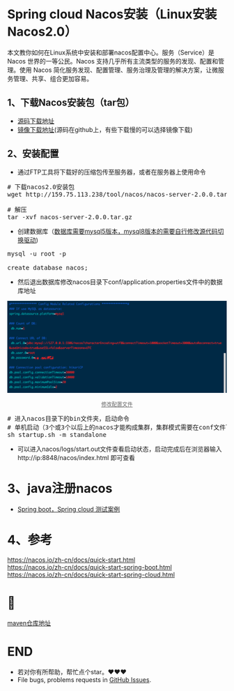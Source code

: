 # Spring cloud Nacos安装（Linux安装Nacos2.0）
本文教你如何在Linux系统中安装和部署nacos配置中心。服务（Service）是 Nacos 世界的一等公民。Nacos 支持几乎所有主流类型的服务的发现、配置和管理。使用 Nacos 简化服务发现、配置管理、服务治理及管理的解决方案，让微服务管理、共享、组合更加容易。
## 1、下载Nacos安装包（tar包）
-  [源码下载地址](https://github.com/alibaba/nacos/releases)<br>
-  [镜像下载地址](http://159.75.113.238/tool/nacos/nacos-server-2.0.0.tar.gz)(源码在github上，有些下载慢的可以选择镜像下载)

## 2、安装配置
- 通过FTP工具将下载好的压缩包传至服务器，或者在服务器上使用命令<br>
<pre>
# 下载nacos2.0安装包
wget http://159.75.113.238/tool/nacos/nacos-server-2.0.0.tar.gz

# 解压
tar -xvf nacos-server-2.0.0.tar.gz
</pre>
- 创建数据库（[数据库需要mysql5版本，mysql8版本的需要自行修改源代码切换驱动](https://blog.csdn.net/qq_22934887/article/details/102667183))

<pre>
mysql -u root -p 

create database nacos;
</pre>
- 然后退出数据库修改nacos目录下conf/application.properties文件中的数据库地址
<p><img src="../image/nacos1.png" alt="image completions"></p>
    <center style="font-size:12px;color:#666;text-decoration:underline;">修改配置文件</center>
  
<pre>
# 进入nacos目录下的bin文件夹，启动命令
# 单机启动（3个或3个以后上的nacos才能构成集群，集群模式需要在conf文件下新建配置cluster.conf文件）
sh startup.sh -m standalone
</pre>
-  可以进入nacos/logs/start.out文件查看启动状态，启动完成后在浏览器输入 http://ip:8848/nacos/index.html 即可查看

# 3、java注册nacos

-  [Spring boot，Spring cloud 测试案例](https://github.com/XiaoTiJun/nacos2.0-example)<br>


# 4、参考
https://nacos.io/zh-cn/docs/quick-start.html<br>
https://nacos.io/zh-cn/docs/quick-start-spring-boot.html<br>
https://nacos.io/zh-cn/docs/quick-start-spring-cloud.html

# 📎
[maven仓库地址](https://mvnrepository.com/)

# END
- 若对你有所帮助，帮忙点个star。❤️❤️❤️
- File bugs, problems requests in [GitHub Issues](https://github.com/XiaoTiJun/ExperienceSharing/issues).